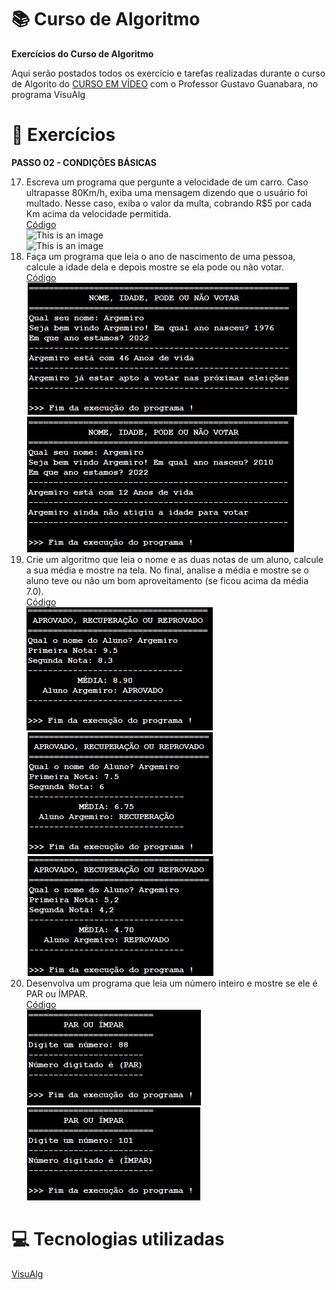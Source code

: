 # :books: Curso de Algoritmo
**Exercícios do Curso de Algoritmo**

 Aqui serão postados todos os exercício e tarefas realizadas durante o curso de Algorito do [CURSO EM VÍDEO](https://www.youtube.com/watch?v=8mei6uVttho&list=PLHz_AreHm4dmSj0MHol_aoNYCSGFqvfXV) com o Professor Gustavo Guanabara, no programa VisuAlg
 
 # :page_with_curl: Exercícios
 **PASSO 02 - CONDIÇÕES BÁSICAS**
 
17) Escreva um programa que pergunte a velocidade de um carro. Caso ultrapasse 80Km/h, exiba uma mensagem dizendo que o usuário foi multado. Nesse caso, exiba o valor da multa, cobrando R$5 por cada Km acima da velocidade permitida.<br/> [Código](https://github.com/ArgemiroC/Curso-de-Algoritmo/blob/main/Exerc%C3%ADcios%20-%20PASSO%2002/Exerc%C3%ADcio%2017%20-%20Multa%20por%20excesso%20de%20velocidade)<br/> ![This is an image](https://github.com/ArgemiroC/Curso-de-Algoritmo/blob/main/Imagens/Exerc%C3%ADcio%2017(Multa%20por%20excesso%20de%20velocidade).jpeg)<br/> ![This is an image](https://github.com/ArgemiroC/Curso-de-Algoritmo/blob/main/Imagens/Exerc%C3%ADcio%2017(Multa%20por%20excesso%20de%20velocidade)2.jpeg)<br/>
18) Faça um programa que leia o ano de nascimento de uma pessoa, calcule a idade dela e depois mostre se ela pode ou não votar.<br/>[Código](https://github.com/ArgemiroC/Curso-de-Algoritmo/blob/main/Exerc%C3%ADcios%20-%20PASSO%2002/Exerc%C3%ADcio%2018%20-%20Nome%2C%20idade%2C%20pode%20ou%20n%C3%A3o%20votar)<br/> ![This is an image](https://github.com/ArgemiroC/Curso-de-Algoritmo/blob/main/Imagens/Exerc%C3%ADcio%2018(Nome%2C%20idade%2C%20pode%20ou%20n%C3%A3o%20votar)1.jpeg)<br/> ![This is an image](https://github.com/ArgemiroC/Curso-de-Algoritmo/blob/main/Imagens/Exerc%C3%ADcio%2018(Nome%2C%20idade%2C%20pode%20ou%20n%C3%A3o%20votar)2.jpeg)<br/>
19) Crie um algoritmo que leia o nome e as duas notas de um aluno, calcule a sua média e mostre na tela. No final, analise a média e mostre se o aluno teve ou não um bom aproveitamento (se ficou acima da média 7.0).<br/> [Código](https://github.com/ArgemiroC/Curso-de-Algoritmo/blob/main/Exerc%C3%ADcios%20-%20PASSO%2002/Exerc%C3%ADcio%2019%20-%20Aprovado%2C%20recupera%C3%A7%C3%A3o%20ou%20reprovado)<br/> ![This is an image](https://github.com/ArgemiroC/Curso-de-Algoritmo/blob/main/Imagens/Exerc%C3%ADcio%2019(Aprovado%2C%20recupera%C3%A7%C3%A3o%20ou%20reprovado)1.jpeg)<br/> ![This is an image](https://github.com/ArgemiroC/Curso-de-Algoritmo/blob/main/Imagens/Exerc%C3%ADcio%2019(Aprovado%2C%20recupera%C3%A7%C3%A3o%20ou%20reprovado)2.jpeg)<br/> ![This is an image](https://github.com/ArgemiroC/Curso-de-Algoritmo/blob/main/Imagens/Exerc%C3%ADcio%2019(Aprovado%2C%20recupera%C3%A7%C3%A3o%20ou%20reprovado)3.jpeg)
20) Desenvolva um programa que leia um número inteiro e mostre se ele é PAR ou ÍMPAR.<br/> [Código](https://github.com/ArgemiroC/Curso-de-Algoritmo/blob/main/Exerc%C3%ADcios%20-%20PASSO%2002/Exerc%C3%ADcio%2020%20-%20Par%20ou%20%C3%ADmpar)<br/> ![This is an image](https://github.com/ArgemiroC/Curso-de-Algoritmo/blob/main/Imagens/Exerc%C3%ADcio%2020(Par%20ou%20%C3%ADmpar)1.jpeg)<br/> ![This is an image](https://github.com/ArgemiroC/Curso-de-Algoritmo/blob/main/Imagens/Exerc%C3%ADcio%2020(Par%20ou%20%C3%ADmpar)2.jpeg)<br/>

# :computer: Tecnologias utilizadas

[VisuAlg](https://visualg3.com.br/)
